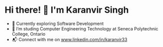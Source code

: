 # Hi there! 👋 I'm Karanvir Singh

- 👀 Currently exploring Software Development
- 🌱 I’m studing Computer Engineering Technology at Seneca Polytechnic College, Ontario
- 📬 Connect with me on www.linkedin.com/in/karanvir33


<!---
karanvir-33/karanvir-33 is a ✨ special ✨ repository because its `README.md` (this file) appears on your GitHub profile.
You can click the Preview link to take a look at your changes.
--->

